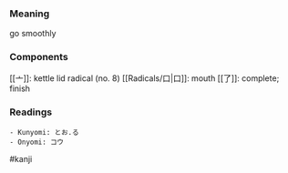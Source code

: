 ### Meaning

go smoothly

### Components

[[亠]]: kettle lid radical (no. 8) [[Radicals/口|口]]: mouth [[了]]: complete; finish

### Readings

```
- Kunyomi: とお.る
- Onyomi: コウ
```

#kanji